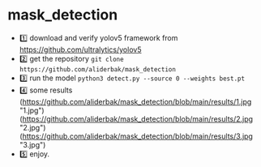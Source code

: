 # mask_detection

- :one: download and verify yolov5 framework from <https://github.com/ultralytics/yolov5>
- :two: get the repository  `git clone https://github.com/aliderbak/mask_detection` 
- :three: run the model `python3 detect.py --source 0 --weights best.pt`
- :four: some results
(https://github.com/aliderbak/mask_detection/blob/main/results/1.jpg "1.jpg")
(https://github.com/aliderbak/mask_detection/blob/main/results/2.jpg "2.jpg")
(https://github.com/aliderbak/mask_detection/blob/main/results/3.jpg "3.jpg")
- :five: enjoy.